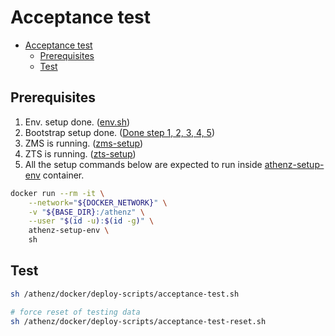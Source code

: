 <a id="markdown-acceptance-test" name="acceptance-test"></a>
# Acceptance test

<!-- TOC -->

- [Acceptance test](#acceptance-test)
    - [Prerequisites](#prerequisites)
    - [Test](#test)

<!-- /TOC -->

<a id="markdown-prerequisites" name="prerequisites"></a>
## Prerequisites

1. Env. setup done. ([env.sh](../env.sh))
1. Bootstrap setup done. ([Done step 1, 2, 3, 4, 5](./Athenz-bootstrap.md#bootstrap-steps))
1. ZMS is running. ([zms-setup](./zms-setup.md))
1. ZTS is running. ([zts-setup](./zts-setup.md))
1. All the setup commands below are expected to run inside [athenz-setup-env](../setup-scripts/Dockerfile) container.
```bash
docker run --rm -it \
    --network="${DOCKER_NETWORK}" \
    -v "${BASE_DIR}:/athenz" \
    --user "$(id -u):$(id -g)" \
    athenz-setup-env \
    sh
```

<a id="markdown-test" name="test"></a>
## Test

```bash
sh /athenz/docker/deploy-scripts/acceptance-test.sh

# force reset of testing data
sh /athenz/docker/deploy-scripts/acceptance-test-reset.sh
```
